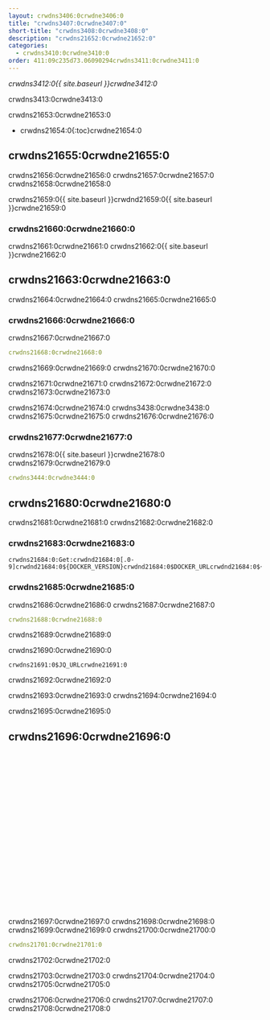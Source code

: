 ```yaml
---
layout: crwdns3406:0crwdne3406:0
title: "crwdns3407:0crwdne3407:0"
short-title: "crwdns3408:0crwdne3408:0"
description: "crwdns21652:0crwdne21652:0"
categories:
  - crwdns3410:0crwdne3410:0
order: 411:09c235d73.06090294crwdns3411:0crwdne3411:0
---
```

*crwdns3412:0{{ site.baseurl }}crwdne3412:0*

crwdns3413:0crwdne3413:0

crwdns21653:0crwdne21653:0

- crwdns21654:0{:toc}crwdne21654:0

## crwdns21655:0crwdne21655:0

crwdns21656:0crwdne21656:0 crwdns21657:0crwdne21657:0 crwdns21658:0crwdne21658:0

crwdns21659:0{{ site.baseurl }}crwdnd21659:0{{ site.baseurl }}crwdne21659:0

### crwdns21660:0crwdne21660:0

crwdns21661:0crwdne21661:0 crwdns21662:0{{ site.baseurl }}crwdne21662:0

## crwdns21663:0crwdne21663:0

crwdns21664:0crwdne21664:0 crwdns21665:0crwdne21665:0

### crwdns21666:0crwdne21666:0

crwdns21667:0crwdne21667:0

```YAML
crwdns21668:0crwdne21668:0  
```

crwdns21669:0crwdne21669:0 crwdns21670:0crwdne21670:0

crwdns21671:0crwdne21671:0 crwdns21672:0crwdne21672:0 crwdns21673:0crwdne21673:0

crwdns21674:0crwdne21674:0 crwdns3438:0crwdne3438:0 crwdns21675:0crwdne21675:0 crwdns21676:0crwdne21676:0

### crwdns21677:0crwdne21677:0

crwdns21678:0{{ site.baseurl }}crwdne21678:0 crwdns21679:0crwdne21679:0

```YAML
crwdns3444:0crwdne3444:0
```

## crwdns21680:0crwdne21680:0

crwdns21681:0crwdne21681:0 crwdns21682:0crwdne21682:0

### crwdns21683:0crwdne21683:0

    crwdns21684:0:Get:crwdnd21684:0[.0-9]crwdnd21684:0${DOCKER_VERSION}crwdnd21684:0$DOCKER_URLcrwdnd21684:0${DOCKER_URL}crwdne21684:0
    

### crwdns21685:0crwdne21685:0

crwdns21686:0crwdne21686:0 crwdns21687:0crwdne21687:0

```yaml
crwdns21688:0crwdne21688:0
```

crwdns21689:0crwdne21689:0

crwdns21690:0crwdne21690:0

    crwdns21691:0$JQ_URLcrwdne21691:0
    

crwdns21692:0crwdne21692:0

crwdns21693:0crwdne21693:0 crwdns21694:0crwdne21694:0

crwdns21695:0crwdne21695:0

## crwdns21696:0crwdne21696:0

<div class="video-wrapper">
  <iframe width="560" height="315" src="crwdns3423:0crwdne3423:0" frameborder="0" allow="autoplay; encrypted-media" allowfullscreen></iframe>
</div>

crwdns21697:0crwdne21697:0 crwdns21698:0crwdne21698:0 crwdns21699:0crwdne21699:0 crwdns21700:0crwdne21700:0

```yaml
crwdns21701:0crwdne21701:0 
```

crwdns21702:0crwdne21702:0

crwdns21703:0crwdne21703:0 crwdns21704:0crwdne21704:0 crwdns21705:0crwdne21705:0

crwdns21706:0crwdne21706:0 crwdns21707:0crwdne21707:0 crwdns21708:0crwdne21708:0